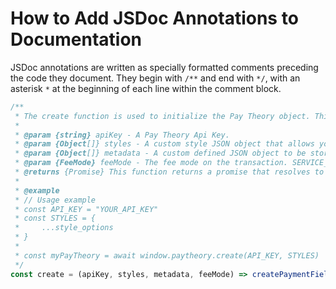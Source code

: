 # How to Add JSDoc Annotations to Documentation

JSDoc annotations are written as specially formatted comments preceding the code they document. They begin with `/**` and end with `*/`, with an asterisk `*` at the beginning of each line within the comment block.

```javascript
/**
 * The create function is used to initialize the Pay Theory object. This function takes two arguments, the API key and the styles object.
 *
 * @param {string} apiKey - A Pay Theory Api Key.
 * @param {Object[]} styles - A custom style JSON object that allows you to customize text and Pay Theory fields.
 * @param {Object[]} metadata - A custom defined JSON object to be stored with the transaction.
 * @param {FeeMode} feeMode - The fee mode on the transaction. SERVICE_FEE charges the fees to the payor. MERCHANT_FEE charges the fees to the merchant.
 * @returns {Promise} This function returns a promise that resolves to the Pay Theory object containing functions and available Event Listeners.
 *
 * @example
 * // Usage example
 * const API_KEY = "YOUR_API_KEY"
 * const STYLES = {
 *     ...style_options
 * }
 *
 * const myPayTheory = await window.paytheory.create(API_KEY, STYLES)
 */
const create = (apiKey, styles, metadata, feeMode) => createPaymentFieldsLegacy(apiKey, undefined, styles, metadata, feeMode);
```
